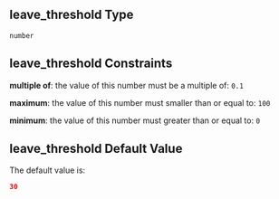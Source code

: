 ## leave_threshold Type

`number`

## leave_threshold Constraints

**multiple of**: the value of this number must be a multiple of: `0.1`

**maximum**: the value of this number must smaller than or equal to: `100`

**minimum**: the value of this number must greater than or equal to: `0`

## leave_threshold Default Value

The default value is:

```json
30
```
